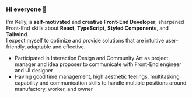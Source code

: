 ### Hi everyone 👋

I'm Kelly, a **self-motivated** and **creative** **Front-End Developer**,
sharpened Front-End skills about **React**, **TypeScript**, **Styled Components**, and **Tailwind**.<br>
I expect myself to optimize and provide solutions that are intuitive user-friendly, adaptable and effective.
-	Participated in Interaction Design and Community Art as project manager and idea proposer to communicate with Front-End engineer and UI designer 
-	Having good time management, high aesthetic feelings, multitasking capability and communication skills to handle multiple positions around manufactory, worker, and owner

<!--
**yarchiee/yarchiee** is a ✨ _special_ ✨ repository because its `README.md` (this file) appears on your GitHub profile.

Here are some ideas to get you started:

- 🔭 I’m currently working on ...
- 🌱 I’m currently learning ...
- 👯 I’m looking to collaborate on ...
- 🤔 I’m looking for help with ...
- 💬 Ask me about ...
- 📫 How to reach me: ...
- 😄 Pronouns: ...
- ⚡ Fun fact: ...
-->
